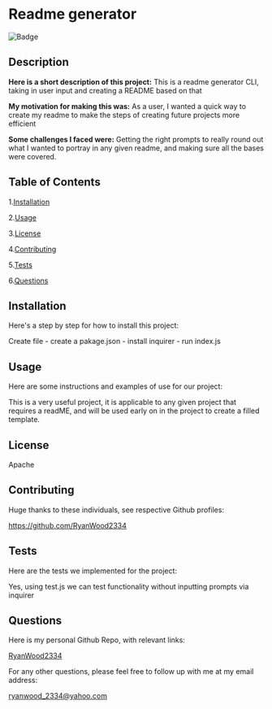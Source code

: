 
  # Readme generator
  
  ![Badge](https://img.shields.io/static/v1?label=License&message=Apache&color=<GREEN>)
  
  ## Description
  **Here is a short description of this project:**
   This is a readme generator CLI, taking in user input and creating a README based on that
  
  **My motivation for making this was:**
  As a user, I wanted a quick way to create my readme to make the steps of creating future projects more efficient
  
  **Some challenges I faced were:**
  Getting the right prompts to really round out what I wanted to portray in any given readme, and making sure all the bases were covered.
  
  
  ## Table of Contents
  
  1.[Installation](#installation)
  
  2.[Usage](#usage)
  
  3.[License](#license)
  
  4.[Contributing](#contributing)
  
  5.[Tests](#tests)
  
  6.[Questions](#questions)
  
  ## Installation
  Here's a step by step for how to install this project:
  
  Create file - create a pakage.json - install inquirer - run index.js
  
  ## Usage
  
  Here are some instructions and examples of use for our project:
  
  This is a very useful project, it is applicable to any given project that requires a readME, and will be used early on in the project to create a filled template.
  
  ## License
  
  Apache
  
  ## Contributing
  
  Huge thanks to these individuals, see respective Github profiles:
  
  https://github.com/RyanWood2334
  
  ## Tests
  
  Here are the tests we implemented for the project:
  
  Yes, using test.js we can test functionality without inputting prompts via inquirer
  
  ## Questions
  
  Here is my personal Github Repo, with relevant links:
  
  [RyanWood2334](https://github.com/RyanWood2334)
  
  For any other questions, please feel free to follow up with me at my email address:
  
  ryanwood_2334@yahoo.com
  
  
